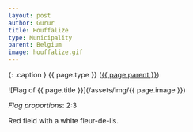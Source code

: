 ```yaml
---
layout: post
author: Gurur
title: Houffalize
type: Municipality
parent: Belgium
image: houffalize.gif
---
```

{: .caption }
{{ page.type }} ([{{ page.parent }}](/2019/03/14/belgium.html))

![Flag of {{ page.title }}](/assets/img/{{ page.image }})

*Flag proportions*: 2:3

Red field with a white fleur-de-lis.
